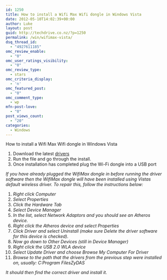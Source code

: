 ```yaml
---
id: 1250
title: How to install a Wifi Max Wifi dongle in Windows Vista
date: 2012-05-10T14:02:39+00:00
author: Luke
layout: post
guid: http://techdrive.co.nz/?p=1250
permalink: /win/wifimax-vista/
dsq_thread_id:
  - "4927611185"
omc_review_enable:
  - "0"
omc_user_ratings_visibility:
  - "0"
omc_review_type:
  - stars
omc_criteria_display:
  - 'n'
omc_featured_post:
  - "0"
omc_comment_type:
  - wp
mfn-post-love:
  - "0"
post_views_count:
  - "20"
categories:
  - Windows
---
```

How to install a Wifi Max Wifi dongle in Windows Vista

  1. Download the latest <a title="WifiMax Vista Drivers" href="http://uk.codejunkies.com/support_downloads/zydas_vista_compat.zip" target="_blank">drivers</a>
  2. Run the file and go through the install.
  3. Once installation has completed plug the Wi-Fi dongle into a USB port

_If you have already plugged the WifiMax dongle in before running the driver software then the WifiMax dongle will have been installed using Vistas default wireless driver. To repair this, follow the instructions below:_

  1. _Right click Computer_
  2. _Select Properties_
  3. _Click the Hardware Tab_
  4. _Select Device Manager_
  5. _In the list, select Network Adaptors and you should see an Atheros device._
  6. _Right click the Atheros device and select Properties_
  7. _Click Driver and select Uninstall (make sure Delete the driver software for this device is checked)._
  8. _Now go down to Other Devices (still in Device Manager)_
  9. _Right click the USB 2.0 WLA device_
 10. _Select Update Driver and choose Browse My Computer For Driver_
 11. _Browse to the path that the drivers from the previous step were installed on, usually: C:Program FilesZyDAS_

 _It should then find the correct driver and install it._

&nbsp;

&nbsp;